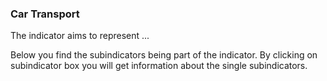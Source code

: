 ### Car Transport
The indicator aims to represent ...

Below you find the subindicators being part of the indicator. By clicking on subindicator box you will get information about the single subindicators.